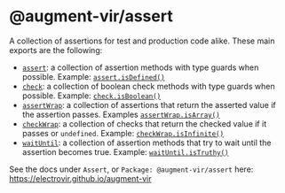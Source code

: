 # @augment-vir/assert

A collection of assertions for test and production code alike. These main exports are the following:

-   [`assert`](https://electrovir.github.io/augment-vir/functions/assert.html): a collection of assertion methods with type guards when possible. Example: [`assert.isDefined()`](https://electrovir.github.io/augment-vir/functions/assert.html#isDefined)
-   [`check`](https://electrovir.github.io/augment-vir/functions/check.html): a collection of boolean check methods with type guards when possible. Example: [`check.isBoolean()`](https://electrovir.github.io/augment-vir/functions/check.html#isBoolean)
-   [`assertWrap`](https://electrovir.github.io/augment-vir/functions/assertWrap.html): a collection of assertions that return the asserted value if the assertion passes. Examples [`assertWrap.isArray()`](https://electrovir.github.io/augment-vir/functions/assertWrap.html#isArray)
-   [`checkWrap`](https://electrovir.github.io/augment-vir/functions/checkWrap.html): a collection of checks that return the checked value if it passes or `undefined`. Example: [`checkWrap.isInfinite()`](https://electrovir.github.io/augment-vir/functions/checkWrap.html#isInfinite)
-   [`waitUntil`](https://electrovir.github.io/augment-vir/functions/waitUntil.html): a collection of assertion methods that try to wait until the assertion becomes true. Example: [`waitUntil.isTruthy()`](https://electrovir.github.io/augment-vir/functions/waitUntil.html#isTruthy)

See the docs under `Assert`, or `Package: @augment-vir/assert` here: https://electrovir.github.io/augment-vir
